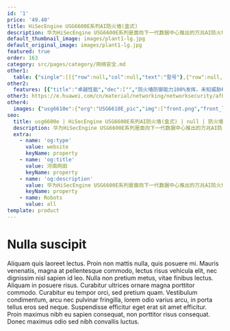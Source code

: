 ```yaml
---
id: '1'
price: '49.40'
title: HiSecEngine USG6600E系列AI防火墙(盒式)
description: 华为HiSecEngine USG6600E系列是面向下一代数据中心推出的万兆AI防火墙。在提供NGFW能力的基础上，联动其他安全设备，主动防御网络威胁，增强边界检测能力，有效防御高级威胁，同时解决性能下降问题。NP提供快速转发能力，防火墙性能显著提升。
default_thumbnail_image: images/plant1-lg.jpg
default_original_image: images/plant1-lg.jpg
featured: true
order: 163
category: src/pages/category/网络安全.md
other1: 
  table: {"single":[[{"row":null,"col":null,"text":"型号"},{"row":null,"col":null,"text":"USG6610E"},{"row":null,"col":null,"text":"USG6620E"},{"row":null,"col":null,"text":"USG6630E"},{"row":null,"col":null,"text":"USG6650E"},{"row":null,"col":null,"text":"USG6680E"},{"row":null,"col":null,"text":"USG6605E-B"},{"row":null,"col":null,"text":"USG6615E"},{"row":null,"col":null,"text":"USG6625E"},{"row":null,"col":null,"text":"USG6635E"},{"row":null,"col":null,"text":"USG6655E"}],[{"row":null,"col":null,"text":"固定接口"},{"row":null,"col":"2","text":"12×GE (RJ45) + 8×GE (SFP) + 4×10GE (SFP+)"},{"row":null,"col":"2","text":"2 x 40G (QSFP+) + 12 x 10GE (SFP+) + 12 x GE"},{"row":null,"col":null,"text":"4 x 40GE (QSFP+) + 28 x 10GE (SFP+) + 2 x 10GE (SFP+) HA"},{"row":null,"col":null,"text":"16×GE (RJ45)+ 8×GE Combo+ 2×10GE(SFP+)"},{"row":null,"col":"2","text":"6 x 10GE (SFP+) + 6 x GE (SFP) + 16 x GE"},{"row":null,"col":"2","text":"2 x 40GE (QSFP+) + 12 x 10GE (SFP+) + 16 x GE"}],[{"row":null,"col":null,"text":"产品形态"},{"row":null,"col":"10","text":"1 U"}],[{"row":null,"col":null,"text":"存储"},{"row":null,"col":"10","text":"选配2.5英寸形态硬盘，支持SSD 240GB，HDD 1TB"}],[{"row":null,"col":null,"text":"一体化防护"},{"row":null,"col":"10","text":"集传统防火墙、VPN、入侵防御、防病毒、数据防泄漏、带宽管理、Anti-DDoS、URL过滤、反垃圾邮件等多种功能于一身，全局配置视图和一体化策略管理"}],[{"row":null,"col":null,"text":"应用识别与管控"},{"row":null,"col":"10","text":"识别6000+应用，访问控制精度到应用功能，例如：区分微信的文字和语音。应用识别与入侵检测、防病毒、内容过滤相结合，提高检测性能和准确率。"}],[{"row":null,"col":null,"text":"带宽管理"},{"row":null,"col":"10","text":"在识别业务应用的基础上，可管理每用户/IP使用的带宽, 确保关键业务和关键用户的网络体验。管控方式包括：限制最大带宽或保障最小带宽、应用的策略路由、修改应用转发优先级等"}],[{"row":null,"col":null,"text":"入侵防御与Web防护"},{"row":null,"col":"10","text":"第一时间获取最新威胁信息，准确检测并防御针对漏洞的攻击。可防护各种针对web的攻击，包括SQL注入攻击和跨站脚本攻击等。"}],[{"row":null,"col":null,"text":"APT防御"},{"row":null,"col":"10","text":"与本地/云端沙箱联动，对恶意文件进行检测和阻断。\n支持流探针信息采集功能, 对流量信息进行全面的信息采集，并将采集的信息发送到网络安全智能系统(HiSec Insight)进行分析、评估、识别网络中的威胁和APT攻击。\n加密流量无需解密，联动HiSec Insight，实现对加密流量威胁检测。\n主动响应恶意扫描行为，并通过联动HiSec Insight进行行为分析，快速发现，记录恶意行为，实现对企业威胁的实时防护。\n"}],[{"row":null,"col":null,"text":"云管理模式"},{"row":null,"col":"10","text":"设备自行向云管理平台发起认证注册，实现即插即用，简化网络创建和开局\n远程业务配置管理、设备监控故障管理，实现海量设备的云端管理\n"}],[{"row":null,"col":null,"text":"云应用安全感知"},{"row":null,"col":"10","text":"可对企业云应用进行精细化和差异化的控制，满足企业对用户使用云应用的管控需求。"}]]}
other2:
  features: [{"title":"卓越性能","dec":["","防火墙防御能力100%发挥，未知威胁检测性能提升5倍",""]},{"title":"智能防御","dec":["","网络边缘威胁实时处置，未知威胁检测准确率高达99%以上",""]},{"title":"极简运维","dec":["","基于业务部署与变更策略，安全运维OPEX降低80%以上",""]}]
other3: https://e.huawei.com/cn/material/networking/networksecurity/af0571a3232848318b10d01d07f6506a
other4:
  images: {"usg6610e":{"org":"USG6610E_pic","img":["front.png","front_left.png","front_right.png","front_top.png","rear.png","rear_left.png","rear_right.png","rear_top.png"]}}
seo:
  title: usg6600e | HiSecEngine USG6600E系列AI防火墙(盒式) | null | 防火墙及应用安全网关 | 网络安全 | 企业网络
  description: 华为HiSecEngine USG6600E系列是面向下一代数据中心推出的万兆AI防火墙。在提供NGFW能力的基础上，联动其他安全设备，主动防御网络威胁，增强边界检测能力，有效防御高级威胁，同时解决性能下降问题。NP提供快速转发能力，防火墙性能显著提升。
  extra:
    - name: 'og:type'
      value: website
      keyName: property
    - name: 'og:title'
      value: 河南网田
      keyName: property
    - name: 'og:description'
      value: 华为HiSecEngine USG6600E系列是面向下一代数据中心推出的万兆AI防火墙。在提供NGFW能力的基础上，联动其他安全设备，主动防御网络威胁，增强边界检测能力，有效防御高级威胁，同时解决性能下降问题。NP提供快速转发能力，防火墙性能显著提升。
      keyName: property
    - name: Robots
      value: all
template: product
---
```


# Nulla suscipit

Aliquam quis laoreet lectus. Proin non mattis nulla, quis posuere mi. Mauris venenatis, magna at pellentesque commodo, lectus risus vehicula elit, nec dignissim nisl sapien id leo. Nulla non pretium metus, vitae finibus lectus. Aliquam in posuere risus. Curabitur ultrices ornare magna porttitor commodo. Curabitur eu tempor orci, sed pretium quam. Vestibulum condimentum, arcu nec pulvinar fringilla, lorem odio varius arcu, in porta tellus eros sed neque. Suspendisse efficitur eget erat sit amet efficitur. Proin maximus nibh eu sapien consequat, non porttitor risus consequat. Donec maximus odio sed nibh convallis luctus.